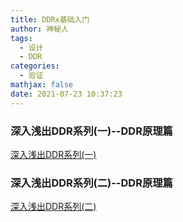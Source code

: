 ```yaml
---
title: DDRx基础入门
author: 神秘人
tags:
  - 设计
  - DDR
categories:
  - 验证
mathjax: false
date: 2021-07-23 10:37:23
---
```




### 深入浅出DDR系列(一)--DDR原理篇

[深入浅出DDR系列(一)](https://blog.csdn.net/u012489236/article/details/107730731)

### 深入浅出DDR系列(二)--DDR原理篇 

[深入浅出DDR系列(二)](https://blog.csdn.net/u012489236/article/details/107750942)

